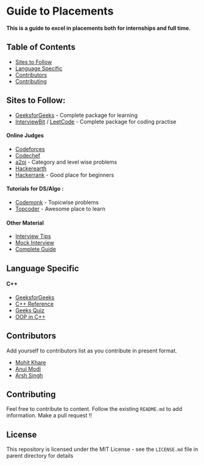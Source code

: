 # Guide to Placements

<strong> This is a guide to excel in placements both for internships and full time. </strong>

## Table of Contents

- [Sites to Follow](#SitestoFollow)
- [Language Specific](#LanguageSpecific)
- [Contributors](#Contributors)
- [Contributing](#Contributing)

## Sites to Follow:

* [GeeksforGeeks](https://www.geeksforgeeks.org/) - Complete package for learning
* [InterviewBit](https://www.interviewbit.com/) / [LeetCode](http://www.leetcode.com/) - Complete package for coding practise


#### Online Judges
  * [Codeforces](http://codeforces.com/)
  * [Codechef](https://www.codechef.com/)
  * [a2oj](https://a2oj.com/) - Category and level wise problems
  * [Hackerearth](https://www.hackerearth.com)
  * [Hackerrank](https://www.hackerrank.com/) - Good place for beginners

#### Tutorials for DS/Algo :
  * [Codemonk](https://www.hackerearth.com/practice/codemonk/) - Topicwise problems
  * [Topcoder](https://www.topcoder.com/community/data-science/data-science-tutorials/) - Awesome place to learn
  
#### Other Material
  * [Interview Tips](./interview-tips.pdf)
  * [Mock Interview](https://drive.google.com/file/d/1ZS-n5QM59YO3K5zQZawMb6ScyBpqVYi7/view?usp=sharing)
  * [Complete Guide](https://www.geeksforgeeks.org/a-complete-step-by-step-guide-for-placement-preparation-by-geeksforgeeks/)

## Language Specific

#### C++
- [GeeksforGeeks](https://www.geeksforgeeks.org/c-plus-plus/)
- [C++ Reference](http://www.cplusplus.com/reference/)
- [Geeks Quiz](https://www.geeksforgeeks.org/category/quizzes-gq/computer-science-quizzes-gq/cpp-gq/)
- [OOP in C++](https://www.tutorialspoint.com/cplusplus/cpp_object_oriented.htm)

## Contributors

Add yourself to contributors list as you contribute in present format.

* [Mohit Khare](https://github.com/mkfeuhrer)
* [Anuj Modi](https://github.com/descifrado)
* [Arsh Singh](https://github.com/iosdev474)

## Contributing

Feel free to contribute to content. Follow the existing `README.md` to add information. Make a pull request !!

## License

This repository is licensed under the MIT License - see the `LICENSE.md` file in parent directory for details
